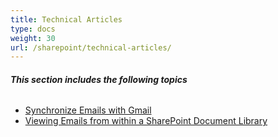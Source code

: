 ```yaml
---
title: Technical Articles
type: docs
weight: 30
url: /sharepoint/technical-articles/
---
```


###### **This section includes the following topics** 
- [Synchronize Emails with Gmail](/sharepoint/synchronize-emails-with-gmail/)
- [Viewing Emails from within a SharePoint Document Library](/sharepoint/viewing-emails-from-within-a-sharepoint-document-library/)
